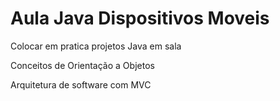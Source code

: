 # Aula Java Dispositivos Moveis

Colocar em pratica projetos Java em sala

Conceitos de Orientação a Objetos

Arquitetura de software com MVC
